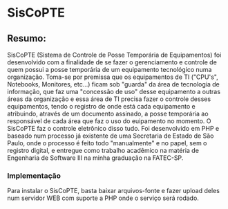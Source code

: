 # SisCoPTE

## Resumo:
SisCoPTE (Sistema de Controle de Posse Temporária de Equipamentos) foi desenvolvido com a finalidade de se fazer o gerenciamento e controle de quem possui a posse temporária de um equipamento tecnológico numa organização. Toma-se por premissa que os equipamentos de TI ("CPU's", Notebooks, Monitores, etc...) ficam sob "guarda" da área de tecnologia de informação, que faz uma "concessão de uso" desse equipamento a outras áreas da organização e essa área de TI precisa fazer o controle desses equipamentos, tendo o registro de onde está cada equipamento e atribuindo, através de um documento assinado, a posse temporária ao responsável de cada área que faz o uso do euipamento no momento. O SisCoPTE faz o controle eletrônico disso tudo. Foi desenvolvido em PHP e baseado num processo já existente de uma Secretaria de Estado de São Paulo, onde o processo é feito todo "manualmente" e no papel, sem o registro digital, e entregue como trabalho acadêmico na matéria de Engenharia de Software III na minha graduação na FATEC-SP.

### Implementação
Para instalar o SisCoPTE, basta baixar arquivos-fonte e fazer upload deles num servidor WEB com suporte a PHP onde o serviço será rodado.
